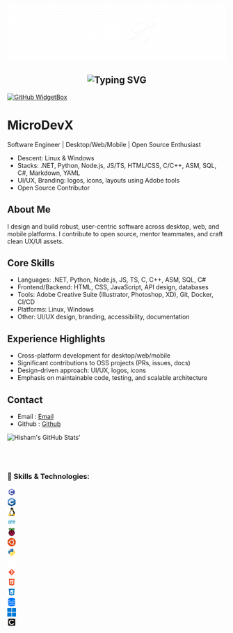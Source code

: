 <img src="./ProfileBanner.png" alt="Profile Banner"/>

<h2 align="center">
  <img src="https://readme-typing-svg.demolab.com?font=Fira+Code&pause=1000&color=FFFFFF&center=true&vCenter=true&width=435&lines=Learning%2C+Living%2C+and+Leveling+up." alt="Typing SVG" />
</h2>

[![GitHub WidgetBox](https://github-widgetbox.vercel.app/api/profile?username=MicroDevX&data=followers,repositories,stars,commits&theme=darkmode)](https://github.com/MicroDevX)


# MicroDevX

Software Engineer | Desktop/Web/Mobile | Open Source Enthusiast

- Descent: Linux & Windows
- Stacks: .NET, Python, Node.js, JS/TS, HTML/CSS, C/C++, ASM, SQL, C#, Markdown, YAML
- UI/UX, Branding: logos, icons, layouts using Adobe tools
- Open Source Contributor

## About Me
I design and build robust, user-centric software across desktop, web, and mobile platforms. I contribute to open source, mentor teammates, and craft clean UX/UI assets.

## Core Skills
- Languages: .NET, Python, Node.js, JS, TS, C, C++, ASM, SQL, C#
- Frontend/Backend: HTML, CSS, JavaScript, API design, databases
- Tools: Adobe Creative Suite (Illustrator, Photoshop, XD), Git, Docker, CI/CD
- Platforms: Linux, Windows
- Other: UI/UX design, branding, accessibility, documentation

## Experience Highlights
- Cross-platform development for desktop/web/mobile
- Significant contributions to OSS projects (PRs, issues, docs)
- Design-driven approach: UI/UX, logos, icons
- Emphasis on maintainable code, testing, and scalable architecture

## Contact
- Email : [Email](mailto:hi%73h%61%6Dw%6Frk%65d%73%6Db23%40%6Futl%6F%6Fk%2Ec%6F%6D)
- Github : [Github](https://github.com/MicroDevX)

<p style="display:flex; flex-direction:column;justify-content: center; align-items: center;width: 100%;color:FFF000;">
        <img src="https://github-readme-stats.vercel.app/api?username=MicroDevX&theme=github_dark_dimmed&show_icons=true&hide_border=true&count_private=true&include_all_commits=true"
            title="Hisham's GitHub Stats'" style="width: 100%;">
        </img>
</p>

<br><br>

### 🔧 Skills & Technologies:
<p align="left" style="width: 24px;height: 24px;backgound: #444; border-raduis:20px;">
  <img src="https://github.com/Omkar7637/PORTFOLIO/raw/main/src/png/clogo.png" alt="C" height="20" width="20" title="C">
  <img src="https://github.com/Omkar7637/PORTFOLIO/raw/main/src/png/C++%20(CPlusPlus).png" alt="C++" height="20" width="20" title="C++">
  <img src="https://github.com/Omkar7637/PORTFOLIO/raw/main/src/png/Linux.png" alt="Linux" height="20" width="20" title="Linux">
  <img src="https://github.com/Omkar7637/PORTFOLIO/raw/main/src/png/Arm_Holdings-Logo.wine.png" alt="Arm Cortex-M" height="20" width="20" title="Arm Cortex-M">
  <img src="https://github.com/Omkar7637/PORTFOLIO/raw/main/src/png/Raspberry%20Pi.png" alt="Raspberry Pi" height="20" width="20" title="Raspberry Pi">
  <img src="https://github.com/Omkar7637/PORTFOLIO/raw/main/src/png/Ubuntu.png" alt="Ubuntu" height="20" width="20" title="Ubuntu">
  <img src="https://github.com/Omkar7637/PORTFOLIO/raw/main/src/png/Python.png" alt="Python" height="20" width="20" title="Python">
  <img src="https://github.com/Omkar7637/PORTFOLIO/raw/main/src/png/githublogo.png" alt="GitHub" height="20" width="20" title="GitHub">
  <img src="https://github.com/Omkar7637/PORTFOLIO/raw/main/src/png/gitlogo.png" alt="Git" height="20" width="20" title="Git">
  <img src="https://github.com/Omkar7637/PORTFOLIO/raw/main/src/png/htmllogo.png" alt="HTML" height="20" width="20" title="HTML">
  <img src="https://github.com/Omkar7637/PORTFOLIO/raw/main/src/png/csslogo.png" alt="CSS" height="20" width="20" title="CSS">
  <img src="https://github.com/Omkar7637/PORTFOLIO/raw/main/src/png/sql.png" alt="SQL" height="20" width="20" title="SQL">
  <img src="https://github.com/Omkar7637/PORTFOLIO/raw/main/src/png/Windows%2011.png" alt="Windows" height="20" width="20" title="Windows">
  <img src="https://github.com/Omkar7637/PORTFOLIO/raw/main/src/png/Embedded%20C.png" alt="Embedded C" height="20" width="20" title="Embedded C">
</p>

<br>

